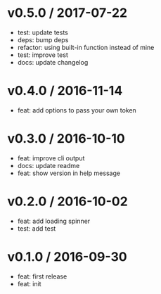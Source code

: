 
v0.5.0 / 2017-07-22
===================

  * test: update tests
  * deps: bump deps
  * refactor: using built-in function instead of mine
  * test: improve test
  * docs: update changelog

v0.4.0 / 2016-11-14
===================

  * feat: add options to pass your own token

v0.3.0 / 2016-10-10
==================

  * feat: improve cli output
  * docs: update readme
  * feat: show version in help message

v0.2.0 / 2016-10-02
===================

  * feat: add loading spinner
  * test: add test

v0.1.0 / 2016-09-30
===================

  * feat: first release
  * feat: init
